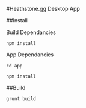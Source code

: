 #Heathstone.gg Desktop App

##Install

Build Dependancies

`npm install`


App Dependancies

`cd app`

`npm install`



##Build

`grunt build`